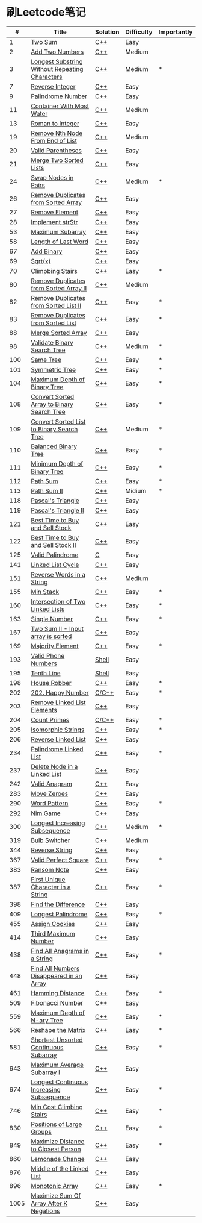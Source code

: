# 刷Leetcode笔记
| # | Title | Solution | Difficulty | Importantly |
|--- | --- | ---| --- | --- |
| 1 | [Two Sum](https://leetcode.com/problems/two-sum/) | [C++](algorithms/cpp/twoSum/twoSum.cpp) | Easy |
| 2 | [Add Two Numbers](https://leetcode.com/problems/add-two-numbers/) | [C++](algorithms/cpp/addTwoNumbers/addTwoNumbers.cpp) | Medium |
| 3 | [Longest Substring Without Repeating Characters](https://leetcode.com/problems/longest-substring-without-repeating-characters/) | [C++](algorithms/cpp/longestSubstringWithoutRepeatingCharacters/longestSubstringWithoutRepeatingCharacters.cpp) | Medium | * |
| 7 | [Reverse Integer](https://leetcode.com/problems/reverse-integer/) | [C++](algorithms/cpp/reverseInteger/reverseInteger.cpp) | Easy |
| 9 | [Palindrome Number](https://leetcode.com/problems/palindrome-number/) | [C++](algorithms/cpp/palindromeNumber/palindromeNumber.cpp) | Easy |
| 11 | [Container With Most Water](https://leetcode.com/problems/container-with-most-water/) | [C++](algorithms/cpp/containerWithMostWater/containerWithMostWater.cpp) | Medium |
| 13 | [Roman to Integer](https://leetcode.com/problems/roman-to-integer/) | [C++](algorithms/cpp/romanToInteger/romanToInteger.cpp) | Easy |
| 19 | [Remove Nth Node From End of List](https://leetcode.com/problems/remove-nth-node-from-end-of-list/) | [C++](algorithms/cpp/removeNthNodeFromEndOfList/removeNthNodeFromEndOfList.cpp) | Medium |
| 20 | [Valid Parentheses](https://leetcode.com/problems/valid-parentheses/) | [C++](algorithms/cpp/validParentheses/validParentheses.cpp) | Easy |
| 21 | [Merge Two Sorted Lists](https://leetcode.com/problems/merge-two-sorted-lists/) | [C++](algorithms/cpp/mergeTwoSortedLists/mergeTwoSortedLists.cpp) | Easy |
| 24 | [Swap Nodes in Pairs](https://leetcode.com/problems/swap-nodes-in-pairs/) | [C++](algorithms/cpp/swapNodesInPairs/swapNodesInPairs.cpp) | Medium | * |
| 26 | [Remove Duplicates from Sorted Array](https://leetcode.com/problems/remove-duplicates-from-sorted-array/) | [C++](algorithms/cpp/removeDuplicatesFromSortedArray/removeDuplicatesFromSortedArray.cpp) | Easy |
| 27 | [Remove Element](https://leetcode.com/problems/remove-element/) | [C++](algorithms/cpp/removeElement/removeElement.cpp) | Easy |
| 28 | [Implement strStr](https://leetcode.com/problems/implement-strstr/) | [C++](algorithms/cpp/implementStrstr/implementStrstr.cpp) | Easy |
| 53 | [Maximum Subarray](https://leetcode.com/problems/maximum-subarray/) | [C++](algorithms/cpp/maximumSubarray/maximumSubarray.cpp) | Easy |
| 58 | [Length of Last Word](https://leetcode.com/problems/length-of-last-word/) | [C++](algorithms/cpp/lengthOfLastWord/lengthOfLastWord.cpp) | Easy |
| 67 | [Add Binary](https://leetcode.com/problems/add-binary/) | [C++](algorithms/cpp/addBinary/addBinary.cpp) | Easy |
| 69 | [Sqrt(x)](https://leetcode.com/problems/sqrtx) | [C++](algorithms/cpp/sqrtx/sqrtx.cpp) | Easy |
| 70 | [Climpbing Stairs](https://leetcode.com/problems/climbing-stairs/) | [C++](algorithms/cpp/climbingStairs/climbingStairs.cpp) | Easy | * |
| 80 | [Remove Duplicates from Sorted Array II](https://leetcode.com/problems/remove-duplicates-from-sorted-array-ii/) | [C++](algorithms/cpp/removeDuplicatesFromSortedArrayII/removeDuplicatesFromSortedArrayII.cpp) | Medium |
| 82 | [Remove Duplicates from Sorted List II](https://leetcode.com/problems/remove-duplicates-from-sorted-list-ii/) | [C++](algorithms/cpp/removeDuplicatesFromSortedListII/removeDuplicatesFromSortedListII.cpp) | Easy | * |
| 83 | [Remove Duplicates from Sorted List](https://leetcode.com/problems/remove-duplicates-from-sorted-list/) | [C++](algorithms/cpp/removeDuplicatesFromSortedList/removeDuplicatesFromSortedList.cpp) | Easy | * |
| 88 | [Merge Sorted Array](https://leetcode.com/problems/merge-sorted-array/) | [C++](algorithms/cpp/mergeSortedArray/mergeSortedArray.cpp) | Easy |
| 98 | [Validate Binary Search Tree](https://leetcode.com/problems/validate-binary-search-tree/) | [C++](algorithms/cpp/validateBinarySearchTree/validateBinarySearchTree.cpp) | Medium | * |
| 100 | [Same Tree](https://leetcode.com/problems/same-tree/) | [C++](algorithms/cpp/sameTree/sameTree.cpp) | Easy | * |
| 101 | [Symmetric Tree](https://leetcode.com/problems/symmetric-tree/) | [C++](algorithms/cpp/symmetricTree/symmetricTree.cpp) | Easy | * |
| 104 | [Maximum Depth of Binary Tree](https://leetcode.com/problems/maximum-depth-of-binary-tree/) | [C++](algorithms/cpp/maximumDepthOfBinaryTree/maximumDepthOfBinaryTree.cpp) | Easy | * |
| 108 | [Convert Sorted Array to Binary Search Tree](https://leetcode.com/problems/convert-sorted-array-to-binary-search-tree/) | [C++](algorithms/cpp/convertSortedArrayToBinarySearchTree/convertSortedArrayToBinarySearchTree.cpp) | Easy | * |
| 109 | [Convert Sorted List to Binary Search Tree](https://leetcode.com/problems/convert-sorted-list-to-binary-search-tree/) | [C++](algorithms/cpp/convertSortedListToBinarySearchTree/convertSortedListToBinarySearchTree.cpp) | Medium | * |
| 110 | [Balanced Binary Tree](https://leetcode.com/problems/balanced-binary-tree/) | [C++](algorithms/cpp/balancedBinaryTree/balancedBinaryTree.cpp) | Easy | * |
| 111 | [Minimum Depth of Binary Tree](https://leetcode.com/problems/minimum-depth-of-binary-tree/) | [C++](algorithms/cpp/minimumDepthOfBinaryTree/minimumDepthOfBinaryTree.cpp) | Easy | * |
| 112 | [Path Sum](https://leetcode.com/problems/path-sum/) | [C++](algorithms/cpp/pathSum/pathSum.cpp.cpp) | Easy | * |
| 113 | [Path Sum II](https://leetcode.com/problems/path-sum-ii/) | [C++](algorithms/cpp/pathSumII/pathSumII.cpp.cpp) | Midium | * |
| 118 | [Pascal's Triangle](https://leetcode.com/problems/pascals-triangle/) | [C++](algorithms/cpp/pascalsTriangle/pascalsTriangle.cpp) | Easy |
| 119 | [Pascal's Triangle II](https://leetcode.com/problems/pascals-triangle-ii/) | [C++](algorithms/cpp/pascalsTriangleII/pascalsTriangleII.cpp) | Easy |
| 121 | [Best Time to Buy and Sell Stock](https://leetcode.com/problems/best-time-to-buy-and-sell-stock/) | [C++](algorithms/cpp/bestTimeToBuyAndSellStock/bestTimeToBuyAndSellStock.cpp) | Easy |
| 122 | [Best Time to Buy and Sell Stock II](https://leetcode.com/problems/best-time-to-buy-and-sell-stock-ii/) | [C++](algorithms/cpp/bestTimeToBuyAndSellStockII/bestTimeToBuyAndSellStockII.cpp) | Easy |
| 125 | [Valid Palindrome](https://leetcode.com/problems/valid-palindrome/) | [C](algorithms/c/validPalindrome/validPalindrome.c) | Easy |
| 141 | [Linked List Cycle](https://leetcode.com/problems/linked-list-cycle/) | [C++](algorithms/cpp/linkedListCycle/linkedListCycle.cpp) | Easy |
| 151 | [Reverse Words in a String](https://leetcode.com/problems/reverse-words-in-a-string/) | [C++](algorithms/cpp/reverseWordsInAString/reverseWordsInAString.cpp) | Medium |
| 155 | [Min Stack](https://leetcode.com/problems/min-stack/) | [C++](algorithms/cpp/minStack/minStack.cpp) | Easy | * |
| 160 | [Intersection of Two Linked Lists](https://leetcode.com/problems/intersection-of-two-linked-lists/) | [C++](algorithms/cpp/intersectionOfTwoLinkedLists/intersectionOfTwoLinkedLists.cpp) | Easy | * |
| 163 | [Single Number](https://leetcode.com/problems/single-number/) | [C++](algorithms/cpp/singleNumber/singleNumber.cpp) | Easy | * |
| 167 | [Two Sum II - Input array is sorted](https://leetcode.com/problems/two-sum-ii-input-array-is-sorted/) | [C++](algorithms/cpp/twoSumII/twoSumII.cpp) | Easy |
| 169 | [Majority Element](https://leetcode.com/problems/majority-element/) | [C++](algorithms/cpp/majorityElement/majorityElement.cpp) | Easy | * |
| 193 | [Valid Phone Numbers](https://leetcode.com/problems/valid-phone-numbers/) | [Shell](shell/validPhoneNumbers/validPhoneNumbers.sh) | Easy |
| 195 | [Tenth Line](https://leetcode.com/problems/tenth-line/) | [Shell](shell/tenthLine/tenthLine.sh) | Easy |
| 198 | [House Robber](https://leetcode.com/problems/house-robber/) | [C++](algorithms/cpp/houseRobber/houseRobber.cpp) | Easy | * |
| 202 | [202. Happy Number](https://leetcode.com/problems/happy-number/) | [C/C++](algorithms/cpp/happyNumber/happyNumber.cpp) | Easy | * |
| 203 | [Remove Linked List Elements](https://leetcode.com/problems/remove-linked-list-elements/) | [C++](algorithms/cpp/removeLinkedListElements/removeLinkedListElements.cpp) | Easy |
| 204 | [Count Primes](https://leetcode.com/problems/count-primes/) | [C/C++](algorithms/cpp/countPrimes/countPrimes.cpp) | Easy | * |
| 205 | [Isomorphic Strings](https://leetcode.com/problems/isomorphic-strings/) | [C++](algorithms/cpp/isomorphicStrings/isomorphicStrings.cpp) | Easy | * |
| 206 | [Reverse Linked List](https://leetcode.com/problems/reverse-linked-list/) | [C++](algorithms/cpp/reverseLinkedList/reverseLinkedList.cpp) | Easy |
| 234 | [Palindrome Linked List](https://leetcode.com/problems/palindrome-linked-list/) | [C++](algorithms/cpp/palindromeLinkedList/palindromeLinkedList.cpp) | Easy | * |
| 237 | [Delete Node in a Linked List](https://leetcode.com/problems/delete-node-in-a-linked-list/) | [C++](algorithms/cpp/deleteNodeInALinkedList/deleteNodeInALinkedList.cpp) | Easy |
| 242 | [Valid Anagram](https://leetcode.com/problems/valid-anagram/) | [C++](algorithms/cpp/validAnagram/validAnagram.cpp) | Easy |
| 283 | [Move Zeroes](https://leetcode.com/problems/move-zeroes/) | [C++](algorithms/cpp/moveZeroes/moveZeroes.cpp) | Easy |
| 290 | [Word Pattern](https://leetcode.com/problems/word-pattern/) | [C++](algorithms/cpp/wordPattern/wordPattern.cpp) | Easy | * |
| 292 | [Nim Game](https://leetcode.com/problems/nim-game/) | [C++](algorithms/cpp/nimGame/nimGame.cpp) | Easy |
| 300 | [Longest Increasing Subsequence](https://leetcode.com/problems/longest-increasing-subsequence/) | [C++](algorithms/cpp/longestIncreasingSubsequence/longestIncreasingSubsequence.cpp) | Medium | * |
| 319 | [Bulb Switcher](https://leetcode.com/problems/bulb-switcher/) | [C++](algorithms/cpp/bulbSwitcher/bulbSwitcher.cpp) | Medium |
| 344 | [Reverse String](https://leetcode.com/problems/reverse-string/) | [C++](algorithms/cpp/reverseString/reverseString.cpp) | Easy |
| 367 | [Valid Perfect Square](https://leetcode.com/problems/valid-perfect-square/) | [C++](algorithms/cpp/validPerfectSquare/validPerfectSquare.cpp) | Easy | * |
| 383 | [Ransom Note](https://leetcode.com/problems/ransom-note/) | [C++](algorithms/cpp/ransomNote/ransomNote.cpp) | Easy |
| 387 | [First Unique Character in a String](https://leetcode.com/problems/first-unique-character-in-a-string/) | [C++](algorithms/cpp/firstUniqueCharacterInAString/firstUniqueCharacterInAString.cpp) | Easy | * |
| 398 | [Find the Difference](https://leetcode.com/problems/find-the-difference/) | [C++](algorithms/cpp/findTheDifference/findTheDifference.cpp) | Easy |
| 409 | [Longest Palindrome](https://leetcode.com/problems/longest-palindrome/) | [C++](algorithms/cpp/longestPalindrome/longestPalindrome.cpp) | Easy | * |
| 455 | [Assign Cookies](https://leetcode.com/problems/assign-cookies/) | [C++](algorithms/cpp/assignCookies/assignCookies.cpp) | Easy |
| 414 | [Third Maximum Number](https://leetcode.com/problems/third-maximum-number/) | [C++](algorithms/cpp/thirdMaximumNumber/thirdMaximumNumber.cpp) | Easy |
| 438 | [Find All Anagrams in a String](https://leetcode.com/problems/find-all-anagrams-in-a-string/) | [C++](algorithms/cpp/findAllAnagramsInAString/findAllAnagramsInAString.cpp) | Easy | * |
| 448 | [Find All Numbers Disappeared in an Array](https://leetcode.com/problems/find-all-numbers-disappeared-in-an-array/) | [C++](algorithms/cpp/findAllNumbersDisappeare/findAllNumbersDisappeare.cpp) | Easy |
| 461 | [Hamming Distance](https://leetcode.com/problems/hamming-distance/) | [C++](algorithms/cpp/hammingDistance/hammingDistance.cpp) | Easy | * |
| 509 | [Fibonacci Number](https://leetcode.com/problems/fibonacci-number/) | [C++](algorithms/cpp/fibonacciNumber/fibonacciNumber.cpp) | Easy |
| 559 | [Maximum Depth of N-ary Tree](https://leetcode.com/problems/maximum-depth-of-n-ary-tree/) | [C++](algorithms/cpp/maximumDepthOfN-aryTree/maximumDepthOfN-aryTree.cpp) | Easy | * |
| 566 | [Reshape the Matrix](https://leetcode.com/problems/reshape-the-matrix/) | [C++](algorithms/cpp/reshapeTheMatrix/reshapeTheMatrix.cpp) | Easy | * |
| 581 | [Shortest Unsorted Continuous Subarray](https://leetcode.com/problems/shortest-unsorted-continuous-subarray/) | [C++](algorithms/cpp/shortestUnsortedContinuousSubarray/shortestUnsortedContinuousSubarray.cpp) | Easy | * |
| 643 | [Maximum Average Subarray I](https://leetcode.com/problems/maximum-average-subarray-i/) | [C++](algorithms/cpp/maximumAverageSubarrayI/maximumAverageSubarrayI.cpp) | Easy |
| 674 | [Longest Continuous Increasing Subsequence](https://leetcode.com/problems/longest-continuous-increasing-subsequence/) | [C++](algorithms/cpp/longestContinuousIncreasingSubsequence/longestContinuousIncreasingSubsequence.cpp) | Easy | * |
| 746 | [Min Cost Climbing Stairs](https://leetcode.com/problems/min-cost-climbing-stairs/) | [C++](algorithms/cpp/minCostClimbingStairs/minCostClimbingStairs.cpp) | Easy | * |
| 830 | [Positions of Large Groups](https://leetcode.com/problems/positions-of-large-groups/) | [C++](algorithms/cpp/positionsOfLargeGroups/positionsOfLargeGroups.cpp) | Easy | * |
| 849 | [Maximize Distance to Closest Person](https://leetcode.com/problems/maximize-distance-to-closest-person/) | [C++](algorithms/cpp/maximizeDistanceToClosestPerson/maximizeDistanceToClosestPerson.cpp) | Easy | * |
| 860 | [Lemonade Change](https://leetcode.com/problems/lemonade-change/) | [C++](algorithms/cpp/emonadeChange/emonadeChange.cpp) | Easy |
| 876 | [Middle of the Linked List](https://leetcode.com/problems/middle-of-the-linked-list/) | [C++](algorithms/cpp/middleOfTheLinkedList/middleOfTheLinkedList.cpp) | Easy |
| 896 | [Monotonic Array](https://leetcode.com/problems/monotonic-array/) | [C++](algorithms/cpp/monotonicArray/monotonicArray.cpp) | Easy | * |
| 1005 | [Maximize Sum Of Array After K Negations](https://leetcode.com/problems/maximize-sum-of-array-after-k-negations/) | [C++](algorithms/cpp/maximizeSumOfArrayAfterKNegations/maximizeSumOfArrayAfterKNegations.cpp) | Easy |
